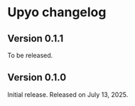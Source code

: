 Upyo changelog
==============

Version 0.1.1
-------------

To be released.


Version 0.1.0
-------------

Initial release.  Released on July 13, 2025.
